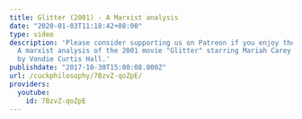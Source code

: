 ```yaml
---
title: Glitter (2001) - A Marxist analysis
date: "2020-01-03T11:18:42+08:00"
type: video
description: 'Please consider supporting us on Patreon if you enjoy the content: https://www.patreon.com/cuck
  A marxist analysis of the 2001 movie "Glitter" starring Mariah Carey , directed
  by Vondie Curtis Hall.'
publishdate: "2017-10-30T15:00:08.000Z"
url: /cuckphilosophy/7BzvZ-qoZpE/
providers:
  youtube:
    id: 7BzvZ-qoZpE
---
```

